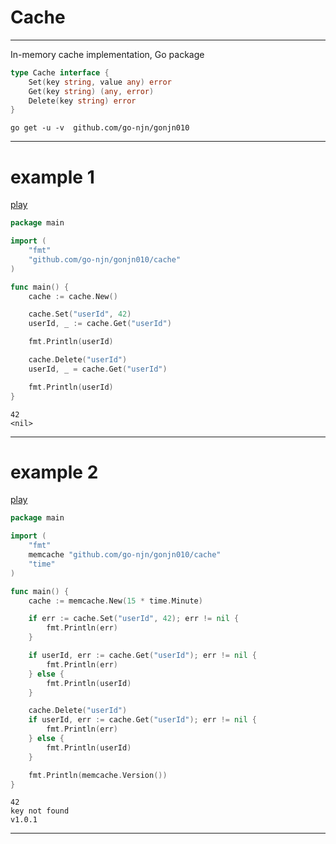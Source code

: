 # Cache

___

In-memory cache implementation, Go package

```go
type Cache interface {
    Set(key string, value any) error
    Get(key string) (any, error)
    Delete(key string) error
}
```
```shell
go get -u -v  github.com/go-njn/gonjn010
```
___

# example 1
[play](https://goplay.space/#2xH2YJBUk_B "goplay.space")
```go
package main

import (
	"fmt"
	"github.com/go-njn/gonjn010/cache"
)

func main() {
	cache := cache.New()

	cache.Set("userId", 42)
	userId, _ := cache.Get("userId")

	fmt.Println(userId)

	cache.Delete("userId")
	userId, _ = cache.Get("userId")

	fmt.Println(userId)
}
```
```text
42
<nil>
```

___

# example 2
[play](https://goplay.space/#rEktjm84o99 "goplay.space")
```go
package main

import (
	"fmt"
	memcache "github.com/go-njn/gonjn010/cache"
	"time"
)

func main() {
	cache := memcache.New(15 * time.Minute)

	if err := cache.Set("userId", 42); err != nil {
		fmt.Println(err)
	}

	if userId, err := cache.Get("userId"); err != nil {
		fmt.Println(err)
	} else {
		fmt.Println(userId)
	}

	cache.Delete("userId")
	if userId, err := cache.Get("userId"); err != nil {
		fmt.Println(err)
	} else {
		fmt.Println(userId)
	}

	fmt.Println(memcache.Version())
}
```
```text
42
key not found
v1.0.1  
```
___
